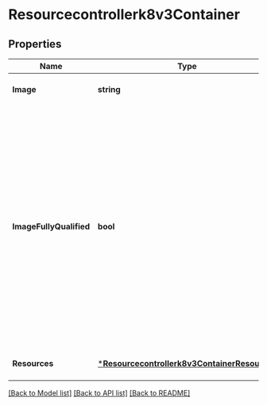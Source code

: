 # Resourcecontrollerk8v3Container

## Properties
Name | Type | Description | Notes
------------ | ------------- | ------------- | -------------
**Image** | **string** | The container image. | [optional] [default to null]
**ImageFullyQualified** | **bool** | Optional: Is the container image fully qualified? i.e. it contains the registry in the path. If this value is false, then the image will be assumed to come from the configured registry on the app controller. If unspecified, the value will remain unchanged. | [optional] [default to null]
**Resources** | [***Resourcecontrollerk8v3ContainerResources**](resourcecontrollerk8v3ContainerResources.md) |  | [optional] [default to null]

[[Back to Model list]](../README.md#documentation-for-models) [[Back to API list]](../README.md#documentation-for-api-endpoints) [[Back to README]](../README.md)

